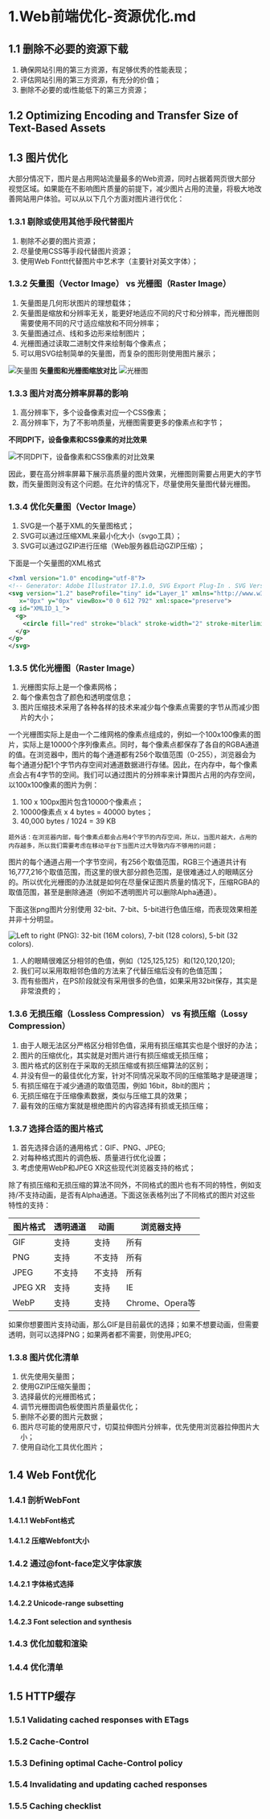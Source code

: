 # 1.Web前端优化-资源优化.md

## 1.1 删除不必要的资源下载
1. 确保网站引用的第三方资源，有足够优秀的性能表现；
2. 评估网站引用的第三方资源，有充分的价值；
3. 删除不必要的或i性能低下的第三方资源；

## 1.2 Optimizing Encoding and Transfer Size of Text-Based Assets

## 1.3 图片优化
大部分情况下，图片是占用网站流量最多的Web资源，同时占据着网页很大部分视觉区域。如果能在不影响图片质量的前提下，减少图片占用的流量，将极大地改善网站用户体验。可以从以下几个方面对图片进行优化：

### 1.3.1 剔除或使用其他手段代替图片
1. 剔除不必要的图片资源；
2. 尽量使用CSS等手段代替图片资源；
3. 使用Web Fontt代替图片中艺术字（主要针对英文字体）；

### 1.3.2 矢量图（Vector Image） vs 光栅图（Raster Image）
1. 矢量图是几何形状图片的理想载体；
2. 矢量图是缩放和分辨率无关，能更好地适应不同的尺寸和分辨率，而光栅图则需要使用不同的尺寸适应缩放和不同分辨率；
3. 矢量图通过点、线和多边形来绘制图片；
4. 光栅图通过读取二进制文件来绘制每个像素点；
5. 可以用SVG绘制简单的矢量图，而复杂的图形则使用图片展示；

![矢量图](images/vector-zoom.png)   **矢量图和光栅图缩放对比** ![光栅图](images/raster-zoom.png) 

### 1.3.3 图片对高分辨率屏幕的影响
1. 高分辨率下，多个设备像素对应一个CSS像素；
2. 高分辨率下，为了不影响质量，光栅图需要更多的像素点和字节；

**不同DPI下，设备像素和CSS像素的对比效果**

![不同DPI下，设备像素和CSS像素的对比效果](images/css-vs-device-pixels.png)

因此，要在高分辨率屏幕下展示高质量的图片效果，光栅图则需要占用更大的字节数，而矢量图则没有这个问题。在允许的情况下，尽量使用矢量图代替光栅图。

### 1.3.4 优化矢量图（Vector Image）
1. SVG是一个基于XML的矢量图格式；
2. SVG可以通过压缩XML来最小化大小（svgo工具）；
3. SVG可以通过GZIP进行压缩（Web服务器启动GZIP压缩）；

下面是一个矢量图的XML格式

```xml
<?xml version="1.0" encoding="utf-8"?>
<!-- Generator: Adobe Illustrator 17.1.0, SVG Export Plug-In . SVG Version: 6.00 Build 0)  -->
<svg version="1.2" baseProfile="tiny" id="Layer_1" xmlns="http://www.w3.org/2000/svg" xmlns:xlink="http://www.w3.org/1999/xlink"
   x="0px" y="0px" viewBox="0 0 612 792" xml:space="preserve">
<g id="XMLID_1_">
  <g>
    <circle fill="red" stroke="black" stroke-width="2" stroke-miterlimit="10" cx="50" cy="50" r="40"/>
  </g>
</g>
</svg>
```

### 1.3.5 优化光栅图（Raster Image）
1. 光栅图实际上是一个像素网格；
2. 每个像素包含了颜色和透明度信息；
3. 图片压缩技术采用了各种各样的技术来减少每个像素点需要的字节从而减少图片的大小；

一个光栅图实际上是由一个二维网格的像素点组成的，例如一个100x100像素的图片，实际上是10000个序列像素点。同时，每个像素点都保存了各自的RGBA通道的值。在浏览器中，图片的每个通道都有256个取值范围（0-255），浏览器会为每个通道分配1个字节内存空间对通道数据进行存储。因此，在内存中，每个像素点会占有4字节的空间。我们可以通过图片的分辨率来计算图片占用的内存空间，以100x100像素的图片为例：

1. 100 x 100px图片包含10000个像素点；
2. 10000像素点 x 4 bytes = 40000 bytes；
3. 40,000 bytes / 1024 = 39 KB

`题外话：在浏览器内部，每个像素点都会占用4个字节的内存空间，所以，当图片越大，占用的内存越多，所以我们需要考虑在移动平台下当图片过大导致内存不够用的问题；`

图片的每个通道占用一个字节空间，有256个取值范围，RGB三个通道共计有16,777,216个取值范围，而这里的很大部分颜色范围，是很难通过人的眼睛区分的。所以优化光栅图的办法就是如何在尽量保证图片质量的情况下，压缩RGBA的取值范围，甚至是删除通道（例如不透明图片可以删除Alpha通道）。

下面这张png图片分别使用 32-bit、7-bit、5-bit进行色值压缩，而表现效果相差并非十分明显。

![Left to right (PNG): 32-bit (16M colors), 7-bit (128 colors), 5-bit (32 colors).](images/artifacts.png)

1. 人的眼睛很难区分相邻的色值，例如（125,125,125）和(120,120,120);
2. 我们可以采用取相邻色值的方法来了代替压缩后没有的色值范围；
3. 而有些图片，在PS阶段就没有采用很多的色值，如果采用32bit保存，其实是非常浪费的；

### 1.3.6 无损压缩（Lossless Compression） vs 有损压缩（Lossy Compression）

1. 由于人眼无法区分严格区分相邻色值，采用有损压缩其实也是个很好的办法；
2. 图片的压缩优化，其实就是对图片进行有损压缩或无损压缩；
3. 图片格式的区别在于采取的无损压缩或有损压缩算法的区别；
4. 并没有但一的最佳优化方案，针对不同情况采取不同的压缩策略才是硬道理；
5. 有损压缩在于减少通道的取值范围，例如 16bit，8bit的图片；
6. 无损压缩在于压缩像素数据，类似与压缩工具的效果；
7. 最有效的压缩方案就是根绝图片的内容选择有损或无损压缩；

### 1.3.7 选择合适的图片格式

1. 首先选择合适的通用格式：GIF、PNG、JPEG;
2. 对每种格式图片的调色板、质量进行优化设置；
3. 考虑使用WebP和JPEG XR这些现代浏览器支持的格式；

除了有损压缩和无损压缩的算法不同外，不同格式的图片也有不同的特性，例如支持/不支持动画，是否有Alpha通道。下面这张表格列出了不同格式的图片对这些特性的支持：

图片格式|透明通道|动画|浏览器支持
-------|-------|----|--------
GIF    | 支持  |支持 |所有
PNG    | 支持  |不支持|所有
JPEG   |不支持 |不支持|所有
JPEG XR|支持|支持|IE
WebP   |支持|支持|Chrome、Opera等

如果你想要图片支持动画，那么GIF是目前最优的选择；如果不想要动画，但需要透明，则可以选择PNG；如果两者都不需要，则使用JPEG;

### 1.3.8 图片优化清单

1. 优先使用矢量图；
2. 使用GZIP压缩矢量图；
3. 选择最优的光栅图格式；
4. 调节光栅图调色板使图片质量最优化；
5. 删除不必要的图片元数据；
6. 图片尽可能的使用原尺寸，切莫拉伸图片分辨率，优先使用浏览器拉伸图片大小；
7. 使用自动化工具优化图片；

## 1.4 Web Font优化

### 1.4.1 剖析WebFont

#### 1.4.1.1 WebFont格式

#### 1.4.1.2 压缩Webfont大小

### 1.4.2 通过@font-face定义字体家族

#### 1.4.2.1 字体格式选择

#### 1.4.2.2 Unicode-range subsetting

#### 1.4.2.3 Font selection and synthesis

### 1.4.3 优化加载和渲染

### 1.4.4 优化清单

## 1.5 HTTP缓存

### 1.5.1 Validating cached responses with ETags

### 1.5.2 Cache-Control

### 1.5.3 Defining optimal Cache-Control policy 

### 1.5.4 Invalidating and updating cached responses

### 1.5.5 Caching checklist